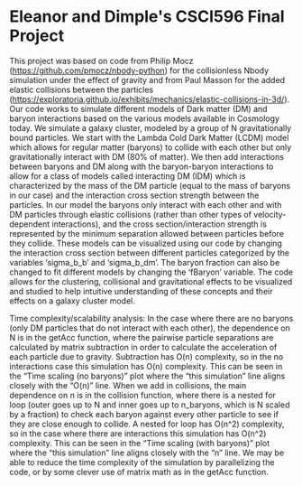 # Eleanor and Dimple's CSCI596 Final Project
This project was based on code from Philip Mocz (https://github.com/pmocz/nbody-python) for the collisionless Nbody simulation under the effect of gravity and from Paul Masson for the added elastic collisions between the particles (https://exploratoria.github.io/exhibits/mechanics/elastic-collisions-in-3d/). 
Our code works to simulate different models of Dark matter (DM) and baryon interactions based on the various models available in Cosmology today. We simulate a galaxy cluster, modeled by a group of N gravitationally bound particles. We start with the Lambda Cold Dark Matter (LCDM) model which allows for regular matter (baryons) to collide with each other but only gravitationally interact with DM (80% of matter). We then add interactions between baryons and DM along with the baryon-baryon interactions to allow for a class of models called interacting DM (IDM) which is characterized by the mass of the DM particle (equal to the mass of baryons in our case) and the interaction cross section strength between the particles. In our model the baryons only interact with each other and with DM particles through elastic collisions (rather than other types of velocity-dependent interactions), and the cross section/interaction strength is represented by the minimum separation allowed between particles before they collide. 
These models can be visualized using our code by changing the interaction cross section between different particles categorized by the variables ‘sigma_b_b’ and ‘sigma_b_dm’. The baryon fraction can also be changed to fit different models by changing the ‘fBaryon’ variable. The code allows for the clustering, collisional and gravitational effects to be visualized and studied to help intuitive understanding of these concepts and their effects on a galaxy cluster model.  

Time complexity/scalability analysis:
In the case where there are no baryons (only DM particles that do not interact with each other), the dependence on N is in the getAcc function, where the pairwise particle separations are calculated by matrix subtraction in order to calculate the acceleration of each particle due to gravity. Subtraction has O(n) complexity, so in the no interactions case this simulation has O(n) complexity. This can be seen in the “Time scaling (no baryons)” plot where the “this simulation” line aligns closely with the “O(n)” line. When we add in collisions,  the main dependence on n is in the collision function, where there is a nested for loop (outer goes up to N and inner goes up to n_baryons, which is N scaled by a fraction) to check each baryon against every other particle to see if they are close enough to collide. A nested for loop has O(n^2) complexity, so in the case where there are interactions this simulation has O(n^2) complexity. This can be seen in the “Time scaling (with baryons)” plot where the “this simulation” line aligns closely with the “n” line. We may be able to reduce the time complexity of the simulation by parallelizing the code, or by some clever use of matrix math as in the getAcc function.

